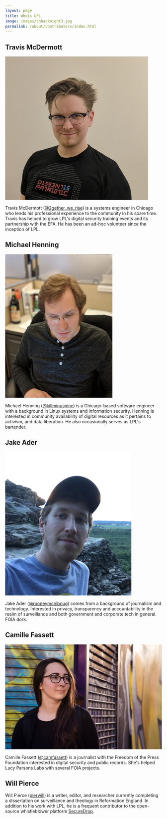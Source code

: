 ```yaml
---
layout: page
title: Whois LPL
image: images/chhacknight3.jpg
permalink: /about/contributors/index.html
---
```


## Travis McDermott
![Travis](/images/Travis.jpg)

Travis McDermott ([@2gether_we_rise](https://twitter.com/2gether_we_rise)) is a systems engineer in Chicago who lends his professional experience to the community in his spare time. Travis has helped to grow LPL's digital security training events and its partnership with the EFA. He has been an ad-hoc volunteer since the inception of LPL.


## Michael Henning
![Michael](/images/Henning.jpg)

Michael Henning ([@killminusnine](https://twitter.com/killminusnine)) is a Chicago-based software engineer with a background in Linux systems and information security. Henning is interested in community availability of digital resources as it pertains to activism, and data liberation. He also occasionally serves as LPL's bartender.


## Jake Ader
![Jake](/images/Jake.jpg)

Jake Ader ([@rooneymcnibnug](https://twitter.com/rooneymcnibnug)) comes from a background of journalism and technology. Interested in privacy, transparency and accountability in the realm of surveillance and both government and corporate tech in general. FOIA dork.


## Camille Fassett
![Camille](/images/Camille.jpg)

Camille Fassett ([@camfassett](https://twitter.com/camfassett)) is a journalist with the Freedom of the Press Foundation interested in digital security and public records. She's helped Lucy Parsons Labs with several FOIA projects.


## Will Pierce

Will Pierce ([pierwill](https://pierwill.com)) is a writer, editor, and researcher currently completing a dissertation on surveillance and theology in Reformation England. In addition to his work with LPL, he is a frequent contributor to the open-source whistleblower platform [SecureDrop](https://securedrop.org).
